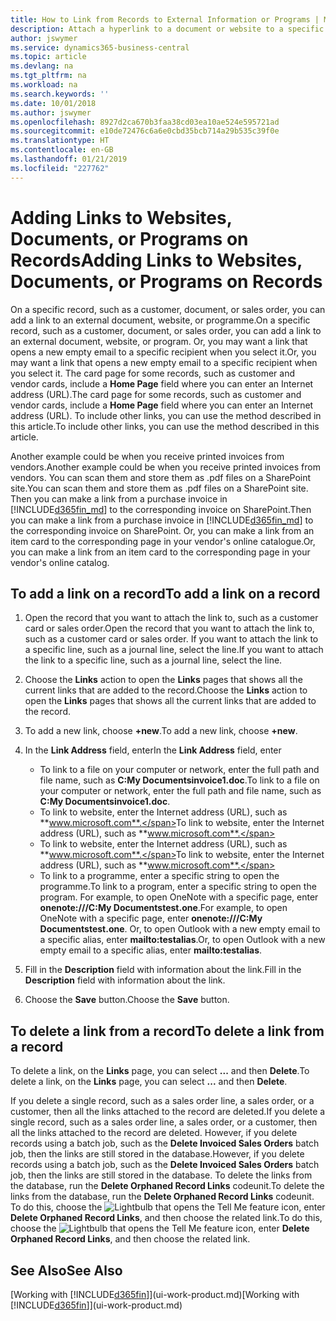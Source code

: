 ```yaml
---
title: How to Link from Records to External Information or Programs | Microsoft Docs
description: Attach a hyperlink to a document or website to a specific record, such as a customer or document.
author: jswymer
ms.service: dynamics365-business-central
ms.topic: article
ms.devlang: na
ms.tgt_pltfrm: na
ms.workload: na
ms.search.keywords: ''
ms.date: 10/01/2018
ms.author: jswymer
ms.openlocfilehash: 8927d2ca670b3faa38cd03ea10ae524e595721ad
ms.sourcegitcommit: e10de72476c6a6e0cbd35bcb714a29b535c39f0e
ms.translationtype: HT
ms.contentlocale: en-GB
ms.lasthandoff: 01/21/2019
ms.locfileid: "227762"
---
```

# <a name="adding-links-to-websites-documents-or-programs-on-records"></a><span data-ttu-id="94411-103">Adding Links to Websites, Documents, or Programs on Records</span><span class="sxs-lookup"><span data-stu-id="94411-103">Adding Links to Websites, Documents, or Programs on Records</span></span>
<span data-ttu-id="94411-104">On a specific record, such as a customer, document, or sales order, you can add a link to an external document, website, or programme.</span><span class="sxs-lookup"><span data-stu-id="94411-104">On a specific record, such as a customer, document, or sales order, you can add a link to an external document, website, or program.</span></span> <span data-ttu-id="94411-105">Or, you may want a link that opens a new empty email to a specific recipient when you select it.</span><span class="sxs-lookup"><span data-stu-id="94411-105">Or, you may want a link that opens a new empty email to a specific recipient when you select it.</span></span> <span data-ttu-id="94411-106">The card page for some records, such as customer and vendor cards, include a **Home Page** field where you can enter an Internet address (URL).</span><span class="sxs-lookup"><span data-stu-id="94411-106">The card page for some records, such as customer and vendor cards, include a **Home Page** field where you can enter an Internet address (URL).</span></span> <span data-ttu-id="94411-107">To include other links, you can use the method described in this article.</span><span class="sxs-lookup"><span data-stu-id="94411-107">To include other links, you can use the method described in this article.</span></span>

<span data-ttu-id="94411-108">Another example could be when you receive printed invoices from vendors.</span><span class="sxs-lookup"><span data-stu-id="94411-108">Another example could be when you receive printed invoices from vendors.</span></span> <span data-ttu-id="94411-109">You can scan them and store them as .pdf files on a SharePoint site.</span><span class="sxs-lookup"><span data-stu-id="94411-109">You can scan them and store them as .pdf files on a SharePoint site.</span></span> <span data-ttu-id="94411-110">Then you can make a link from a purchase invoice in [!INCLUDE[d365fin_md](includes/d365fin_md.md)] to the corresponding invoice on  SharePoint.</span><span class="sxs-lookup"><span data-stu-id="94411-110">Then you can make a link from a purchase invoice in [!INCLUDE[d365fin_md](includes/d365fin_md.md)] to the corresponding invoice on  SharePoint.</span></span> <span data-ttu-id="94411-111">Or, you can make a link from an item card to the corresponding page in your vendor's online catalogue.</span><span class="sxs-lookup"><span data-stu-id="94411-111">Or, you can make a link from an item card to the corresponding page in your vendor's online catalog.</span></span>

## <a name="to-add-a-link-on-a-record"></a><span data-ttu-id="94411-112">To add a link on a record</span><span class="sxs-lookup"><span data-stu-id="94411-112">To add a link on a record</span></span>   

1.  <span data-ttu-id="94411-113">Open the record that you want to attach the link to, such as a customer card or sales order.</span><span class="sxs-lookup"><span data-stu-id="94411-113">Open the record that you want to attach the link to, such as a customer card or sales order.</span></span> <span data-ttu-id="94411-114">If you want to attach the link to a specific line, such as a journal line, select the line.</span><span class="sxs-lookup"><span data-stu-id="94411-114">If you want to attach the link to a specific line, such as a journal line, select the line.</span></span>  

2.  <span data-ttu-id="94411-115">Choose the **Links** action to open the **Links** pages that shows all the current links that are added to the record.</span><span class="sxs-lookup"><span data-stu-id="94411-115">Choose the **Links** action to open the **Links** pages that shows all the current links that are added to the record.</span></span>

3. <span data-ttu-id="94411-116">To add a new link, choose **+new**.</span><span class="sxs-lookup"><span data-stu-id="94411-116">To add a new link, choose **+new**.</span></span>

4.  <span data-ttu-id="94411-117">In the **Link Address** field, enter</span><span class="sxs-lookup"><span data-stu-id="94411-117">In the **Link Address** field, enter</span></span>

    -   <span data-ttu-id="94411-118">To link to a file on your computer or network, enter the full path and file name, such as  **C:My Documentsinvoice1.doc**.</span><span class="sxs-lookup"><span data-stu-id="94411-118">To link to a file on your computer or network, enter the full path and file name, such as  **C:My Documentsinvoice1.doc**.</span></span>
    -   <span data-ttu-id="94411-119">To link to website, enter the Internet address (URL), such as **www.microsoft.com**.</span><span class="sxs-lookup"><span data-stu-id="94411-119">To link to website, enter the Internet address (URL), such as **www.microsoft.com**.</span></span>
    -   <span data-ttu-id="94411-120">To link to website, enter the Internet address (URL), such as **www.microsoft.com**.</span><span class="sxs-lookup"><span data-stu-id="94411-120">To link to website, enter the Internet address (URL), such as **www.microsoft.com**.</span></span>
    -   <span data-ttu-id="94411-121">To link to a programme, enter a specific string to open the programme.</span><span class="sxs-lookup"><span data-stu-id="94411-121">To link to a program, enter a specific string to open the program.</span></span> <span data-ttu-id="94411-122">For example, to open OneNote with a specific page, enter **onenote:///C:My Documentstest.one**.</span><span class="sxs-lookup"><span data-stu-id="94411-122">For example, to open OneNote with a specific page, enter **onenote:///C:My Documentstest.one**.</span></span> <span data-ttu-id="94411-123">Or, to open Outlook with a new empty email to a specific alias, enter **mailto:testalias**.</span><span class="sxs-lookup"><span data-stu-id="94411-123">Or, to open Outlook with a new empty email to a specific alias, enter **mailto:testalias**.</span></span>  

5.  <span data-ttu-id="94411-124">Fill in the **Description** field with information about the link.</span><span class="sxs-lookup"><span data-stu-id="94411-124">Fill in the **Description** field with information about the link.</span></span>  

6.  <span data-ttu-id="94411-125">Choose the **Save** button.</span><span class="sxs-lookup"><span data-stu-id="94411-125">Choose the **Save** button.</span></span>  

## <a name="to-delete-a-link-from-a-record"></a><span data-ttu-id="94411-126">To delete a link from a record</span><span class="sxs-lookup"><span data-stu-id="94411-126">To delete a link from a record</span></span>  

<span data-ttu-id="94411-127">To delete a link, on the **Links** page, you can select **...** and then **Delete**.</span><span class="sxs-lookup"><span data-stu-id="94411-127">To delete a link, on the **Links** page, you can select **...** and then **Delete**.</span></span>

<span data-ttu-id="94411-128">If you delete a single record, such as a sales order line, a sales order, or a customer, then all the links attached to the record are deleted.</span><span class="sxs-lookup"><span data-stu-id="94411-128">If you delete a single record, such as a sales order line, a sales order, or a customer, then all the links attached to the record are deleted.</span></span> <span data-ttu-id="94411-129">However, if you delete records using a batch job, such as the **Delete Invoiced Sales Orders** batch job, then the links are still stored in the database.</span><span class="sxs-lookup"><span data-stu-id="94411-129">However, if you delete records using a batch job, such as the **Delete Invoiced Sales Orders** batch job, then the links are still stored in the database.</span></span> <span data-ttu-id="94411-130">To delete the links from the database, run the **Delete Orphaned Record Links** codeunit.</span><span class="sxs-lookup"><span data-stu-id="94411-130">To delete the links from the database, run the **Delete Orphaned Record Links** codeunit.</span></span> <span data-ttu-id="94411-131">To do this, choose the ![Lightbulb that opens the Tell Me feature](media/ui-search/search_small.png "Tell me what you want to do") icon, enter **Delete Orphaned Record Links**, and then choose the related link.</span><span class="sxs-lookup"><span data-stu-id="94411-131">To do this, choose the ![Lightbulb that opens the Tell Me feature](media/ui-search/search_small.png "Tell me what you want to do") icon, enter **Delete Orphaned Record Links**, and then choose the related link.</span></span>   

<!-- ### To run delete orphaned record links  

1.  Choose the ![Lightbulb that opens the Tell Me feature](media/ui-search/search_small.png "Tell me what you want to do") icon, enter **Data Deletion**, and then choose the related link.  

2.  On the **Data Deletion** page, choose **Tasks**, and then choose **Delete Orphaned Record Links**.  -->

## <a name="see-also"></a><span data-ttu-id="94411-132">See Also</span><span class="sxs-lookup"><span data-stu-id="94411-132">See Also</span></span>  
<span data-ttu-id="94411-133">[Working with [!INCLUDE[d365fin](includes/d365fin_md.md)]](ui-work-product.md)</span><span class="sxs-lookup"><span data-stu-id="94411-133">[Working with [!INCLUDE[d365fin](includes/d365fin_md.md)]](ui-work-product.md)</span></span>  
